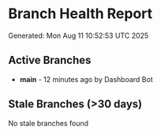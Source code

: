 # Branch Health Report
Generated: Mon Aug 11 10:52:53 UTC 2025

## Active Branches
- **main** - 12 minutes ago by Dashboard Bot

## Stale Branches (>30 days)
No stale branches found
